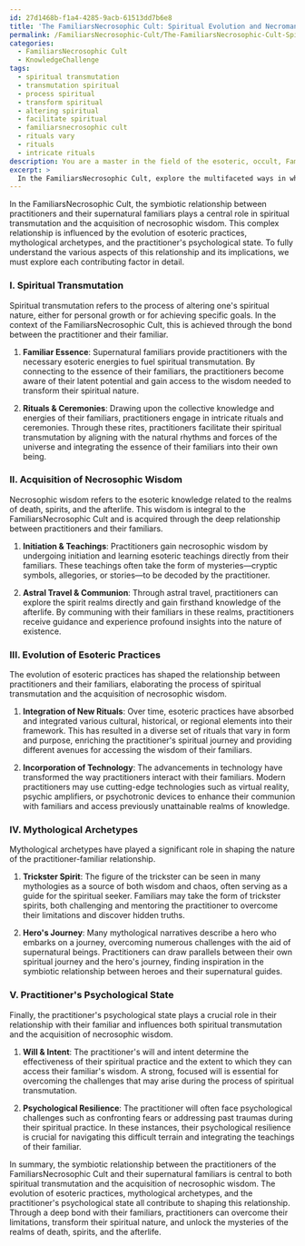 ```yaml
---
id: 27d1468b-f1a4-4285-9acb-61513dd7b6e8
title: 'The FamiliarsNecrosophic Cult: Spiritual Evolution and Necromantic Wisdom'
permalink: /FamiliarsNecrosophic-Cult/The-FamiliarsNecrosophic-Cult-Spiritual-Evolution-and-Necromantic-Wisdom/
categories:
  - FamiliarsNecrosophic Cult
  - KnowledgeChallenge
tags:
  - spiritual transmutation
  - transmutation spiritual
  - process spiritual
  - transform spiritual
  - altering spiritual
  - facilitate spiritual
  - familiarsnecrosophic cult
  - rituals vary
  - rituals
  - intricate rituals
description: You are a master in the field of the esoteric, occult, FamiliarsNecrosophic Cult and Education. You are a writer of tests, challenges, books and deep knowledge on FamiliarsNecrosophic Cult for initiates and students to gain deep insights and understanding from. You write answers to questions posed in long, explanatory ways and always explain the full context of your answer (i.e., related concepts, formulas, examples, or history), as well as the step-by-step thinking process you take to answer the challenges. Be rigorous and thorough, and summarize the key themes, ideas, and conclusions at the end.
excerpt: > 
  In the FamiliarsNecrosophic Cult, explore the multifaceted ways in which the symbiotic relationship between the practitioners and their supernatural familiars relates to both the process of spiritual transmutation and the acquisition of necrosophic wisdom, taking into account the evolution of esoteric practices, mythological archetypes, and the practitioner's psychological state.
---
```

In the FamiliarsNecrosophic Cult, the symbiotic relationship between practitioners and their supernatural familiars plays a central role in spiritual transmutation and the acquisition of necrosophic wisdom. This complex relationship is influenced by the evolution of esoteric practices, mythological archetypes, and the practitioner's psychological state. To fully understand the various aspects of this relationship and its implications, we must explore each contributing factor in detail.

### I. Spiritual Transmutation
Spiritual transmutation refers to the process of altering one's spiritual nature, either for personal growth or for achieving specific goals. In the context of the FamiliarsNecrosophic Cult, this is achieved through the bond between the practitioner and their familiar.

1. **Familiar Essence**: Supernatural familiars provide practitioners with the necessary esoteric energies to fuel spiritual transmutation. By connecting to the essence of their familiars, the practitioners become aware of their latent potential and gain access to the wisdom needed to transform their spiritual nature.

2. **Rituals & Ceremonies**: Drawing upon the collective knowledge and energies of their familiars, practitioners engage in intricate rituals and ceremonies. Through these rites, practitioners facilitate their spiritual transmutation by aligning with the natural rhythms and forces of the universe and integrating the essence of their familiars into their own being.

### II. Acquisition of Necrosophic Wisdom
Necrosophic wisdom refers to the esoteric knowledge related to the realms of death, spirits, and the afterlife. This wisdom is integral to the FamiliarsNecrosophic Cult and is acquired through the deep relationship between practitioners and their familiars.

1. **Initiation & Teachings**: Practitioners gain necrosophic wisdom by undergoing initiation and learning esoteric teachings directly from their familiars. These teachings often take the form of mysteries—cryptic symbols, allegories, or stories—to be decoded by the practitioner.

2. **Astral Travel & Communion**: Through astral travel, practitioners can explore the spirit realms directly and gain firsthand knowledge of the afterlife. By communing with their familiars in these realms, practitioners receive guidance and experience profound insights into the nature of existence.

### III. Evolution of Esoteric Practices
The evolution of esoteric practices has shaped the relationship between practitioners and their familiars, elaborating the process of spiritual transmutation and the acquisition of necrosophic wisdom.

1. **Integration of New Rituals**: Over time, esoteric practices have absorbed and integrated various cultural, historical, or regional elements into their framework. This has resulted in a diverse set of rituals that vary in form and purpose, enriching the practitioner's spiritual journey and providing different avenues for accessing the wisdom of their familiars.

2. **Incorporation of Technology**: The advancements in technology have transformed the way practitioners interact with their familiars. Modern practitioners may use cutting-edge technologies such as virtual reality, psychic amplifiers, or psychotronic devices to enhance their communion with familiars and access previously unattainable realms of knowledge.

### IV. Mythological Archetypes
Mythological archetypes have played a significant role in shaping the nature of the practitioner-familiar relationship.

1. **Trickster Spirit**: The figure of the trickster can be seen in many mythologies as a source of both wisdom and chaos, often serving as a guide for the spiritual seeker. Familiars may take the form of trickster spirits, both challenging and mentoring the practitioner to overcome their limitations and discover hidden truths.

2. **Hero's Journey**: Many mythological narratives describe a hero who embarks on a journey, overcoming numerous challenges with the aid of supernatural beings. Practitioners can draw parallels between their own spiritual journey and the hero's journey, finding inspiration in the symbiotic relationship between heroes and their supernatural guides.

### V. Practitioner's Psychological State
Finally, the practitioner's psychological state plays a crucial role in their relationship with their familiar and influences both spiritual transmutation and the acquisition of necrosophic wisdom.

1. **Will & Intent**: The practitioner's will and intent determine the effectiveness of their spiritual practice and the extent to which they can access their familiar's wisdom. A strong, focused will is essential for overcoming the challenges that may arise during the process of spiritual transmutation.

2. **Psychological Resilience**: The practitioner will often face psychological challenges such as confronting fears or addressing past traumas during their spiritual practice. In these instances, their psychological resilience is crucial for navigating this difficult terrain and integrating the teachings of their familiar.

In summary, the symbiotic relationship between the practitioners of the FamiliarsNecrosophic Cult and their supernatural familiars is central to both spiritual transmutation and the acquisition of necrosophic wisdom. The evolution of esoteric practices, mythological archetypes, and the practitioner's psychological state all contribute to shaping this relationship. Through a deep bond with their familiars, practitioners can overcome their limitations, transform their spiritual nature, and unlock the mysteries of the realms of death, spirits, and the afterlife.
